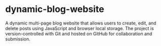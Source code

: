 # dynamic-blog-website
A dynamic multi-page blog website that allows users to create, edit, and delete posts using JavaScript and browser local storage. The project is version-controlled with Git and hosted on GitHub for collaboration and submission.
